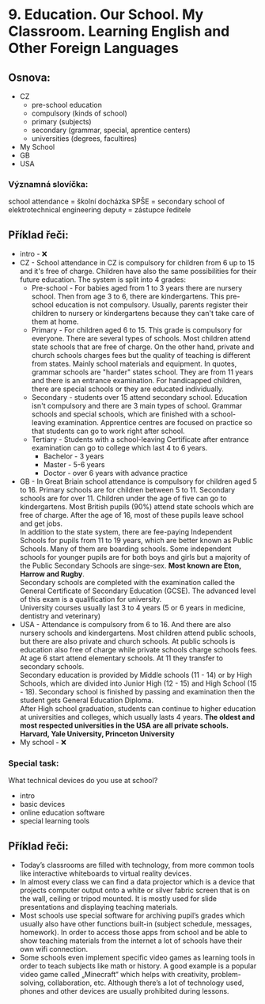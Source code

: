 # 9. Education. Our School. My Classroom. Learning English and Other Foreign Languages

## Osnova:

* CZ
  * pre-school education
  * compulsory (kinds of school)
  * primary (subjects)
  * secondary (grammar, special, aprentice centers)
  * universities (degrees, facultires)
* My School
* GB
* USA
 
### Významná slovíčka:
school attendance = školní docházka
SPŠE = secondary school of elektrotechnical engineering
deputy = zástupce ředitele

## Příklad řeči:
* intro - ❌
* CZ - School attendance in CZ is compulsory for children from 6 up to 15 and it's free of charge. Children have also the same possibilities for their future education. The system is split into 4 grades:
  * Pre-school - For babies aged from 1 to 3 years there are nursery school. Then from age 3 to 6, there are kindergartens. This pre-school education is not compulsory. Usually, parents register their children to nursery or kindergartens because they can't take care of them at home.
  * Primary - For children aged 6 to 15. This grade is compulsory for everyone. There are several types of schools. Most children attend state schools that are free of charge.
  On the other hand, private and church schools charges fees but the quality of teaching is different from states. Mainly school materials and equipment.
  In quotes, grammar schools are "harder" states school. They are from 11 years and there is an entrance examination.
  For handicapped children, there are special schools or they are educated individually.
  * Secondary - students over 15 attend secondary school. Education isn't compulsory and there are 3 main types of school. Grammar schools and special schools, which are finished with a school-leaving examination.  Apprentice centres are focused on practice so that students can go to work right after school.
  * Tertiary - Students with a school-leaving Certificate after entrance examination can go to college which last 4 to 6 years.
    * Bachelor - 3 years
    * Master - 5-6 years
    * Doctor - over 6 years with advance practice 
* GB - In Great Briain school attendance is compulsory for children aged 5 to 16. Primary schools are for children between 5 to 11. Secondary schools are for over 11. Children under the age of five can go to kindergartens.
Most British pupils (90%) attend state schools which are free of charge. After the age of 16, most of these pupils leave school and get jobs.    
In addition to the state system, there are fee-paying Independent Schools for pupils from 11 to 19 years, which are better known as Public Schools. Many of them are boarding schools. Some independent schools for younger pupils are for both boys and girls but a majority of the Public Secondary Schools are singe-sex. **Most known are Eton, Harrow and Rugby**.      
Secondary schools are completed with the examination called the General Certificate of Secondary Education (GCSE). The advanced level of this exam is a qualification for university.     
University courses usually last 3 to 4 years (5 or 6 years in medicine, dentistry and veterinary)
* USA - Attendance is compulsory from 6 to 16. And there are also nursery schools and kindergartens. Most children attend public schools, but there are also private and church schools. At public schools is education also free of charge while private schools charge schools fees. At age 6 start attend elementary schools. At 11 they transfer to secondary schools.      
Secondary education is provided by Middle schools (11 - 14) or by High Schools, which are divided into Junior High (12 - 15) and High School (15 - 18). Secondary school is finished by passing and examination then the student gets General Education Diploma.      
After High school graduation, students can continue to higher education at universities and colleges, which usually lasts 4 years.
**The oldest and most respected universities in the USA are all private schools. Harvard, Yale University, Princeton University**
* My school - ❌

### Special task:
What technical devices do you use at school?

* intro
* basic devices
* online education software
* special learning tools

## Příklad řeči:
* Today’s classrooms are filled with technology, from more common tools like interactive whiteboards to virtual reality devices. 
* In almost every class we can find a data projector which is a device that projects computer output onto a white or silver fabric screen that is on the wall, ceiling or tripod mounted. It is mostly used for slide presentations and displaying teaching materials.
* Most schools use special software for archiving pupil’s grades which usually also have other functions built-in (subject schedule, messages, homework).
In order to access those apps from school and be able to show teaching materials from the internet a lot of schools have their own wifi connection.
* Some schools even implement specific video games as learning tools in order to teach subjects like math or history. A good example is a popular video game called „Minecraft“ which helps with creativity, problem-solving, collaboration, etc.
Although there’s a lot of technology used, phones and other devices are usually prohibited during lessons.